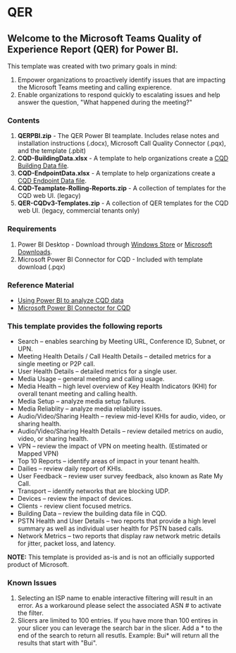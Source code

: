 # QER
## Welcome to the Microsoft Teams Quality of Experience Report (QER) for Power BI.

This template was created with two primary goals in mind:
1.  Empower organizations to proactively identify issues that are impacting the Microsoft Teams meeting and calling expierence. 
2.  Enable organizations to respond quickly to escalating issues and help answer the question, "What happened during the meeting?" 

### Contents
1. **QERPBI.zip** - The QER Power BI teamplate. Includes relase notes and installation instructions (.docx), Microsoft Call Quality Connector (.pqx), and the template (.pbit)
3. **CQD-BuildingData.xlsx** - A template to help organizations create a [CQD Building Data file](https://docs.microsoft.com/microsoftteams/cqd-upload-tenant-building-data).
4. **CQD-EndpointData.xlsx** - A template to help organizations create a [CQD Endpoint Data file](https://docs.microsoft.com/microsoftteams/cqd-upload-tenant-building-data#endpoint-data-file).
5. **CQD-Teamplate-Rolling-Reports.zip** - A collection of templates for the CQD web UI. (legacy)
6. **QER-CQDv3-Templates.zip** - A collection of QER templates for the CQD web UI. (legacy, commercial tenants only)

### Requirements
1. Power BI Desktop - Download through [Windows Store](https://aka.ms/pbidesktopstore) or [Microsoft Downloads](https://aka.ms/pbiSingleInstaller).
2. Microsoft Power BI Connector for CQD - Included with template download (.pqx)

### Reference Material
* [Using Power BI to analyze CQD data](https://docs.microsoft.com/microsoftteams/cqd-power-bi-query-templates)
* [Microsoft Power BI Connector for CQD](https://docs.microsoft.com/microsoftteams/cqd-power-bi-connector)

### This template provides the following reports

* Search – enables searching by Meeting URL, Conference ID, Subnet, or UPN.
* Meeting Health Details / Call Health Details – detailed metrics for a single meeting or P2P call.
* User Health Details – detailed metrics for a single user.
* Media Usage – general meeting and calling usage.
* Media Health – high level overview of Key Health Indicators (KHI) for overall tenant meeting and calling health.
* Media Setup – analyze media setup failures.
* Media Reliablity – analyze media reliability issues.
* Audio/Video/Sharing Health – review mid-level KHIs for audio, video, or sharing health.
* Audio/Video/Sharing Health Details – review detailed metrics on audio, video, or sharing health.
* VPN – review the impact of VPN on meeting health. (Estimated or Mapped VPN)
* Top 10 Reports – identify areas of impact in your tenant health.
* Dailies – review daily report of KHIs.
* User Feedback – review user survey feedback, also known as Rate My Call.
* Transport – identify networks that are blocking UDP.
* Devices – review the impact of devices.
* Clients - review client focused metrics.
* Building Data – review the building data file in CQD.
* PSTN Health and User Details – two reports that provide a high level summary as well as individual user health for PSTN based calls.
* Network Metrics – two reports that display raw network metric details for jitter, packet loss, and latency. 

**NOTE:** This template is provided as-is and is not an officially supported product of Microsoft.

### Known Issues
1. Selecting an ISP name to enable interactive filtering will result in an error.  As a workaround please select the associated ASN # to activate the filter.
2. Slicers are limited to 100 entries.  If you have more than 100 entires in your slicer you can leverage the search bar in the slicer.  Add a * to the end of the search to return all resutls.  Example: Bui* will return all the results that start with "Bui".
